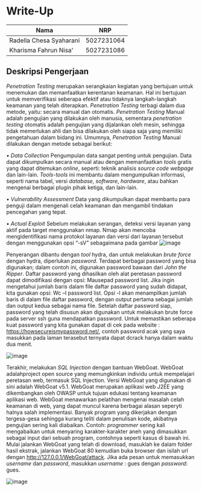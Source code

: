 # Write-Up

| Nama | NRP |
|---|---|
|Radella Chesa Syaharani|5027231064|
|Kharisma Fahrun Nisa' |5027231086|

## Deskripsi Pengerjaan
_Penetration Testing_ merupakan serangkaian kegiatan yang bertujuan untuk menemukan dan memanfaatkan kerentanan keamanan. Hal ini bertujuan untuk memverifikasi seberapa efektif atau tidaknya langkah-langkah keamanan yang telah diterapkan. _Penetration Testing_ terbagi dalam dua metode, yaitu: secara manual dan otomatis. _Penetration Testing_ Manual adalah pengujian yang dilakukan oleh manusia, sementara _penetration testing_ otomatis adalah pengujian yang dijalankan oleh mesin, sehingga tidak memerlukan ahli dan bisa dilakukan oleh siapa saja yang memiliki pengetahuan dalam bidang ini.
Umumnya, _Penetration Testing_ Manual dilakukan dengan metode sebagai berikut:

 • _Data Collection_
  Pengumpulan data sangat penting untuk pengujian. Data dapat dikumpulkan secara manual atau dengan memanfaatkan _tools_ gratis yang dapat ditemukan _online_, seperti: teknik analisis _source code webpage_ dan lain-lain. _Tools-tools_ ini membantu dalam mengumpulkan informasi, seperti nama tabel, versi _database_, _software_, _hardware_, atau bahkan mengenai berbagai plugin pihak ketiga, dan lain-lain.

 • _Vulnerability Assessment_
	 Data yang dikumpulkan dapat  membantu para penguji dalam mengenali celah keamanan dan mengambil tindakan pencegahan yang tepat.

 • _Actual Exploit_
 	Sebelum melakukan serangan, deteksi versi layanan yang aktif pada target menggunakan nmap. Nmap akan mencoba mengidentifikasi nama protokol layanan dan versi dari layanan tersebut dengan menggunakan opsi “-sV” sebagaimana pada gambar ![image](https://github.com/user-attachments/assets/d1fdd6b8-2941-4a42-9ac8-3a55be58f59b)

  Penyerangan dibantu dengan _tool_ hydra, dan untuk melakukan _brute force_ dengan hydra, diperlukan _password_. Terdapat berbagai password yang bisa digunakan; dalam contoh ini, digunakan password bawaan dari _John the Ripper_. Daftar password yang dihasilkan oleh alat peretasan password dapat dimodifikasi dengan opsi: Mausepad password list. Jika ingin mengetahui jumlah baris dalam file daftar password yang sudah didapat, kita gunakan opsi: Wc –l password list. Opsi -l akan menampilkan jumlah baris di dalam file daftar password, dengan output pertama sebagai jumlah dan output kedua sebagai nama file. Setelah daftar password siap, password yang telah disusun akan digunakan untuk melakukan brute force pada server ssh guna mendapatkan password.
  Untuk memastikan seberapa kuat password yang kita gunakan dapat di cek pada website : https://howsecureismypassword.net/, contoh password acak yang saya masukkan pada laman terasebut ternyata dapat dcrack hanya dalam waktu dua menit. 
 
  ![image](https://github.com/user-attachments/assets/29ec094d-69c3-4df4-866c-9eb42bfc801b)

Terakhir,  melakukan _SQL Injection_ dengan bantuan WebGoat. WebGoat adalahproject open source yang memungkinkan individu untuk mempelajari peretasan web, termasuk SQL Injection. Versi WebGoat yang digunakan di sini adalah WebGoat v5.1. WebGoat merupakan aplikasi web J2EE yang dikembangkan oleh OWASP untuk tujuan edukasi tentang keamanan aplikasi web. WebGoat menawarkan pelatihan mengenai masalah celah keamanan di web, yang dapat muncul karena berbagai alasan seperyti halnya salah implementasi. Banyak program yang dikerjakan dengan tergesa-gesa sehingga kurang teliti dalam penulisan kode, akibatnya pengujian sering kali diabaikan. Contoh: _programmer_ sering kali mengabaikan untuk menyaring karakter-karakter aneh yang dimasukkan sebagai input dari sebuah program, contohnya seperti kasus di bawah ini.
Mulai jalankan WebGoat yang telah di download, masuklah ke dalam folder hasil ekstrak, jalankan WebGoat 80 kemudian buka browser dan isilah url dengan http://127.0.0.1/WebGoat/attack. Jika ada pesan untuk memasukkan _username_ dan _password_, masukkan _username_ : gues dengan _password_: gues.

![image](https://github.com/user-attachments/assets/36926b77-58c4-4d9c-a31c-af075e38c3de)
